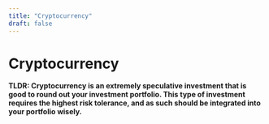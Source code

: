 ```yaml
---
title: "Cryptocurrency"
draft: false
---
```


# Cryptocurrency

**TLDR: Cryptocurrency is an extremely speculative investment that is good to round out your investment portfolio. This type of investment requires the highest risk tolerance, and as such should be integrated into your portfolio wisely.**
